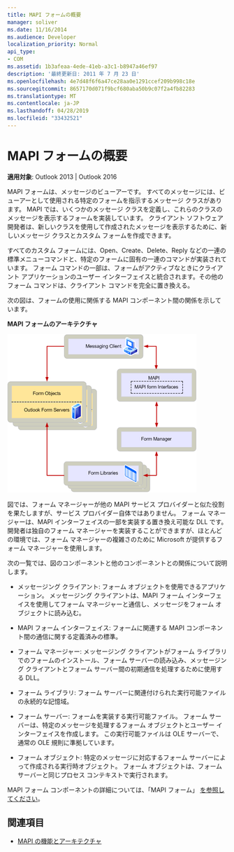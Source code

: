 ```yaml
---
title: MAPI フォームの概要
manager: soliver
ms.date: 11/16/2014
ms.audience: Developer
localization_priority: Normal
api_type:
- COM
ms.assetid: 1b3afeaa-4ede-41eb-a3c1-b8947a46ef97
description: '最終更新日: 2011 年 7 月 23 日'
ms.openlocfilehash: 4e7d48f6f6a47ce28aa0e1291ccef209b998c18e
ms.sourcegitcommit: 8657170d071f9bcf680aba50b9c07f2a4fb82283
ms.translationtype: MT
ms.contentlocale: ja-JP
ms.lasthandoff: 04/28/2019
ms.locfileid: "33432521"
---
```

# <a name="mapi-forms-overview"></a>MAPI フォームの概要
  
**適用対象**: Outlook 2013 | Outlook 2016 
  
MAPI フォームは、メッセージのビューアーです。 すべてのメッセージには、ビューアーとして使用される特定のフォームを指示するメッセージ クラスがあります。 MAPI では、いくつかのメッセージ クラスを定義し、これらのクラスのメッセージを表示するフォームを実装しています。 クライアント ソフトウェア開発者は、新しいクラスを使用して作成されたメッセージを表示するために、新しいメッセージ クラスとカスタム フォームを作成できます。
  
すべてのカスタム フォームには、Open、Create、Delete、Reply などの一連の標準メニューコマンドと、特定のフォームに固有の一連のコマンドが実装されています。  フォーム コマンドの一部は、フォームがアクティブなときにクライアント アプリケーションのユーザー インターフェイスと統合されます。その他のフォーム コマンドは、クライアント コマンドを完全に置き換える。 
  
次の図は、フォームの使用に関係する MAPI コンポーネント間の関係を示しています。 
  
**MAPI フォームのアーキテクチャ**
  
![MAPI フォーム アーキテクチャ](media/forms01.gif "MAPI フォーム アーキテクチャ")
  
図では、フォーム マネージャーが他の MAPI サービス プロバイダーと似た役割を果たしますが、サービス プロバイダー自体ではありません。 フォーム マネージャーは、MAPI インターフェイスの一部を実装する置き換え可能な DLL です。 開発者は独自のフォーム マネージャーを実装することができますが、ほとんどの環境では、フォーム マネージャーの複雑さのために Microsoft が提供するフォーム マネージャーを使用します。
  
次の一覧では、図のコンポーネントと他のコンポーネントとの関係について説明します。
  
- メッセージング クライアント: フォーム オブジェクトを使用できるアプリケーション。 メッセージング クライアントは、MAPI フォーム インターフェイスを使用してフォーム マネージャーと通信し、メッセージをフォーム オブジェクトに読み込む。
    
- MAPI フォーム インターフェイス: フォームに関連する MAPI コンポーネント間の通信に関する定義済みの標準。
    
- フォーム マネージャー: メッセージング クライアントがフォーム ライブラリでのフォームのインストール、フォーム サーバーの読み込み、メッセージング クライアントとフォーム サーバー間の初期通信を処理するために使用する DLL。
    
- フォーム ライブラリ: フォーム サーバーに関連付けられた実行可能ファイルの永続的な記憶域。
    
- フォーム サーバー: フォームを実装する実行可能ファイル。 フォーム サーバーは、特定のメッセージを処理するフォーム オブジェクトとユーザー インターフェイスを作成します。 この実行可能ファイルは OLE サーバーで、通常の OLE 規則に準拠しています。
    
- フォーム オブジェクト: 特定のメッセージに対応するフォーム サーバーによって作成される実行時オブジェクト。 フォーム オブジェクトは、フォーム サーバーと同じプロセス コンテキストで実行されます。
    
MAPI フォーム コンポーネントの詳細については、「MAPI フォーム」 [を参照してください](mapi-forms.md)。
  
## <a name="see-also"></a>関連項目

- [MAPI の機能とアーキテクチャ](mapi-features-and-architecture.md)

